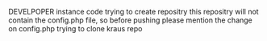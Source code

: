 DEVELPOPER instance code
trying to create repositry 
this repositry will not contain the config.php file, so before pushing please mention the change on config.php
trying to clone kraus repo
